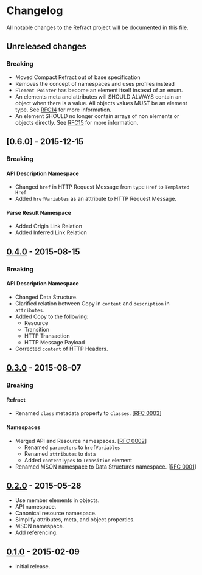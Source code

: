 # Changelog
All notable changes to the Refract project will be documented in this file.

## Unreleased changes

### Breaking

- Moved Compact Refract out of base specification
- Removes the concept of namespaces and uses profiles instead
- `Element Pointer` has become an element itself instead of an enum.
- An elements meta and attributes will SHOULD ALWAYS contain an object when
  there is a value. All objects values MUST be an element type. See
  [RFC14](https://github.com/refractproject/rfcs/blob/master/text/0014-meta-attributes-type.md)
  for more information.
- An element SHOULD no longer contain arrays of non elements or objects
  directly. See
  [RFC15](https://github.com/refractproject/rfcs/blob/master/text/0015-full-serialisation.md)
  for more information.

## [0.6.0] - 2015-12-15

### Breaking

#### API Description Namespace
- Changed `href` in HTTP Request Message from type `Href` to `Templated Href`
- Added `hrefVariables` as an attribute to HTTP Request Message.

#### Parse Result Namespace
- Added Origin Link Relation
- Added Inferred Link Relation

## [0.4.0] - 2015-08-15

### Breaking

#### API Description Namespace
- Changed Data Structure.
- Clarified relation between Copy in `content` and `description` in `attributes`.
- Added Copy to the following:
  - Resource
  - Transition
  - HTTP Transaction
  - HTTP Message Payload
- Corrected `content` of HTTP Headers.

## [0.3.0] - 2015-08-07

### Breaking

#### Refract
- Renamed `class` metadata property to `classes`. [[RFC 0003]]

#### Namespaces
- Merged API and Resource namespaces. [[RFC 0002]]
  - Renamed `parameters` to `hrefVariables`
  - Renamed `attributes` to `data`
  - Added `contentTypes` to `Transition` element
- Renamed MSON namespace to Data Structures namespace. [[RFC 0001]]

## [0.2.0] - 2015-05-28

- Use member elements in objects.
- API namespace.
- Canonical resource namespace.
- Simplify attributes, meta, and object properties.
- MSON namespace.
- Add referencing.

## [0.1.0] - 2015-02-09

- Initial release.

[0.4.0]: https://github.com/refractproject/refract-spec/compare/v0.3.0...v0.4.0
[0.3.0]: https://github.com/refractproject/refract-spec/compare/v0.2.0...v0.3.0
[0.2.0]: https://github.com/refractproject/refract-spec/compare/v0.1.0...v0.2.0
[0.1.0]: https://github.com/refractproject/refract-spec/tree/v0.1.0

[RFC 0004]: https://github.com/refractproject/rfcs/blob/master/text/0004-clarify-api-namespace.md
[RFC 0003]: https://github.com/refractproject/rfcs/blob/master/text/0003-class-rename.md
[RFC 0002]: https://github.com/refractproject/rfcs/blob/master/text/0002-clarity-api-description.md
[RFC 0001]: https://github.com/refractproject/rfcs/blob/master/text/0001-mson-rename.md
